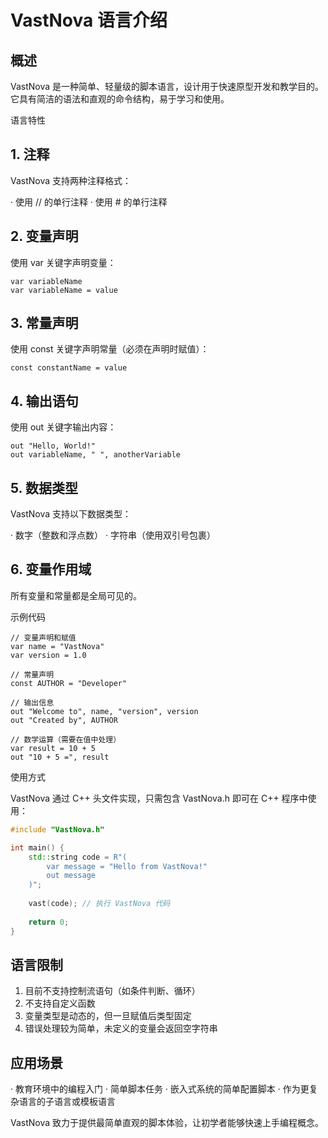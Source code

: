 # VastNova 语言介绍

## 概述

VastNova 是一种简单、轻量级的脚本语言，设计用于快速原型开发和教学目的。它具有简洁的语法和直观的命令结构，易于学习和使用。

语言特性

## 1. 注释

VastNova 支持两种注释格式：

· 使用 // 的单行注释
· 使用 # 的单行注释

## 2. 变量声明

使用 var 关键字声明变量：

```vastnova
var variableName
var variableName = value
```

## 3. 常量声明

使用 const 关键字声明常量（必须在声明时赋值）：

```vastnova
const constantName = value
```

## 4. 输出语句

使用 out 关键字输出内容：

```vastnova
out "Hello, World!"
out variableName, " ", anotherVariable
```

## 5. 数据类型

VastNova 支持以下数据类型：

· 数字（整数和浮点数）
· 字符串（使用双引号包裹）

## 6. 变量作用域

所有变量和常量都是全局可见的。

示例代码

```vastnova
// 变量声明和赋值
var name = "VastNova"
var version = 1.0

// 常量声明
const AUTHOR = "Developer"

// 输出信息
out "Welcome to", name, "version", version
out "Created by", AUTHOR

// 数学运算（需要在值中处理）
var result = 10 + 5
out "10 + 5 =", result
```

使用方式

VastNova 通过 C++ 头文件实现，只需包含 VastNova.h 即可在 C++ 程序中使用：

```cpp
#include "VastNova.h"

int main() {
    std::string code = R"(
        var message = "Hello from VastNova!"
        out message
    )";
    
    vast(code); // 执行 VastNova 代码
    
    return 0;
}
```

## 语言限制

1. 目前不支持控制流语句（如条件判断、循环）
2. 不支持自定义函数
3. 变量类型是动态的，但一旦赋值后类型固定
4. 错误处理较为简单，未定义的变量会返回空字符串

## 应用场景

· 教育环境中的编程入门
· 简单脚本任务
· 嵌入式系统的简单配置脚本
· 作为更复杂语言的子语言或模板语言

VastNova 致力于提供最简单直观的脚本体验，让初学者能够快速上手编程概念。
